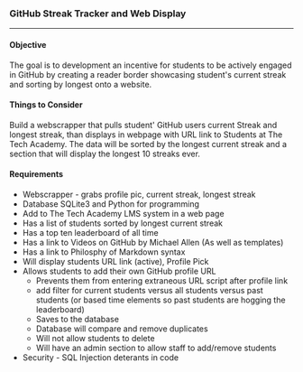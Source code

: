 ### GitHub Streak Tracker and Web Display
***

#### Objective

The goal is to development an incentive for students to be actively engaged in GitHub by creating a reader border showcasing student's current streak and sorting by longest onto a website.  

#### Things to Consider

Build a webscrapper that pulls student' GitHub users current Streak and longest streak, than displays in webpage with URL link to Students at The Tech Academy. The data will be sorted by the longest current streak and a section that will display the longest 10 streaks ever.

#### Requirements
* Webscrapper - grabs profile pic, current streak, longest streak
* Database SQLite3 and Python for programming
* Add to The Tech Academy LMS system in a web page
 * Has a list of students sorted by longest current streak
 * Has a top ten leaderboard of all time
 * Has a link to Videos on GitHub by Michael Allen (As well as templates)
 * Has a link to Philosphy of Markdown syntax
 * Will display students URL link (active), Profile Pick
* Allows students to add their own GitHub profile URL
  * Prevents them from entering extraneous URL script after profile link
  * add filter for current students versus all students versus past students (or based time elements so past students are hogging the leaderboard)
  * Saves to the database
  * Database will compare and remove duplicates
  * Will not allow students to delete
  * Will have an admin section to allow staff to add/remove students
 * Security - SQL Injection deterants in code


